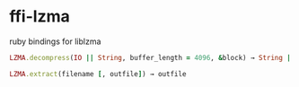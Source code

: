 ffi-lzma
========

ruby bindings for liblzma

```ruby
LZMA.decompress(IO || String, buffer_length = 4096, &block) → String || IO || StringIO
```

```ruby
LZMA.extract(filename [, outfile]) → outfile
```
